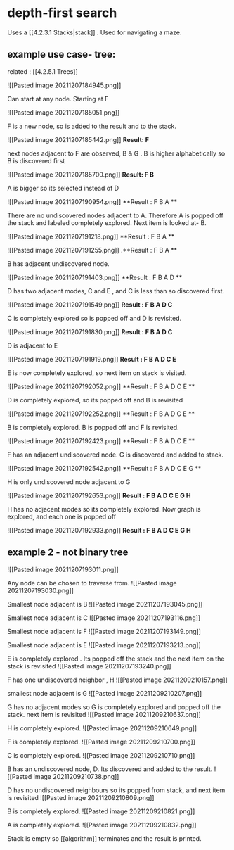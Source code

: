 # depth-first search

Uses a [[4.2.3.1 Stacks|stack]] . Used for navigating a maze. 

## example use case- tree:
related : [[4.2.5.1 Trees]]

![[Pasted image 20211207184945.png]]

Can start at any node. Starting at F

![[Pasted image 20211207185051.png]]

F is a new node, so is added to the result and to the stack.

![[Pasted image 20211207185442.png]]
**Result: F**

next nodes adjacent to F are observed, B & G . B is higher alphabetically so B is discovered first

![[Pasted image 20211207185700.png]]
**Result: F B**

A is bigger so its selected instead of D

![[Pasted image 20211207190954.png]]
**Result : F B A **

There are no undiscovered nodes adjacent to A.  Therefore A is popped off the stack and labeled completely explored. Next item is looked at- B.

![[Pasted image 20211207191218.png]]
**Result : F B A **

![[Pasted image 20211207191255.png]]
.**Result : F B A **

B has adjacent undiscovered node.

![[Pasted image 20211207191403.png]]
**Result : F B A D **

D has two adjacent modes, C and E , and C is less than so discovered first.

![[Pasted image 20211207191549.png]]
**Result : F B A D C**

C is completely explored so is popped off and D is revisited.

![[Pasted image 20211207191830.png]]
**Result : F B A D C**

D is adjacent to E

![[Pasted image 20211207191919.png]]
**Result : F B A D C E**

E is now completely explored, so next item on stack is visited.

![[Pasted image 20211207192052.png]]
**Result : F B A D C E **

D is completely explored, so its popped off and B is revisited

![[Pasted image 20211207192252.png]]
**Result : F B A D C E **

B is completely explored. B is popped off and F is revisited.

![[Pasted image 20211207192423.png]]
**Result : F B A D C E **

F has an adjacent undiscovered node. G is discovered and added to stack.

![[Pasted image 20211207192542.png]]
**Result  : F B A D C E G **

H is only undiscovered node adjacent to G 

![[Pasted image 20211207192653.png]]
**Result : F B A D C E G H**

H has no adjacent modes so its completely explored.
Now graph is explored, and each one is popped off

![[Pasted image 20211207192933.png]]
**Result : F B A D C E G H**

## example 2 - not binary tree

![[Pasted image 20211207193011.png]]

Any node can be chosen to traverse from. 
![[Pasted image 20211207193030.png]]

Smallest node adjacent is B 
![[Pasted image 20211207193045.png]]

Smallest node adjacent is C 
![[Pasted image 20211207193116.png]]

Smallest node adjacent is F
![[Pasted image 20211207193149.png]]

Smallest node adjacent is E
![[Pasted image 20211207193213.png]]

E is completely explored . Its popped off the stack and the next item on the stack is revisited
![[Pasted image 20211207193240.png]]

F has one undiscovered neighbor , H
![[Pasted image 20211209210157.png]]

smallest node adjacent is G
![[Pasted image 20211209210207.png]]

G has no adjacent modes so G is completely explored and popped off the stack.
next item is revisited
![[Pasted image 20211209210637.png]]

H is completely explored.
![[Pasted image 20211209210649.png]]

F is completely explored.
![[Pasted image 20211209210700.png]]

C is completely explored.
![[Pasted image 20211209210710.png]]

B has an undiscovered node, D. Its discovered and added to the result.
![[Pasted image 20211209210738.png]]

D has no undiscovered neighbours so its popped from stack, and next item is revisited
![[Pasted image 20211209210809.png]]

B is completely explored.
![[Pasted image 20211209210821.png]]

A is completely explored.
![[Pasted image 20211209210832.png]]

Stack is empty so [[algorithm]] terminates and the result is printed.